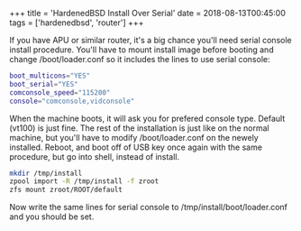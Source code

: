+++
title = 'HardenedBSD Install Over Serial'
date = 2018-08-13T00:45:00
tags = ['hardenedbsd', 'router']
+++


If you have APU or similar router, it's a big chance you'll need serial console
install procedure. You'll have to mount install image before booting and change
/boot/loader.conf so it includes the lines to use serial console:
```sh
boot_multicons="YES"
boot_serial="YES"
comconsole_speed="115200"
console="comconsole,vidconsole"
```
When the machine boots, it will ask you for prefered console type. Default
(vt100) is just fine. The rest of the installation is just like on the normal
machine, but you'll have to modify /boot/loader.conf on the newely installed.
Reboot, and boot off of USB key once again with the same procedure, but go into
shell, instead of install.
```sh
mkdir /tmp/install
zpool import -R /tmp/install -f zroot
zfs mount zroot/ROOT/default
```
Now write the same lines for serial console to /tmp/install/boot/loader.conf and
you should be set.

